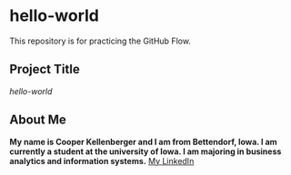 # hello-world
This repository is for practicing the GitHub Flow.
## Project Title
*hello-world*
## About Me
**My name is Cooper Kellenberger and I am from Bettendorf, Iowa. I am currently a student at the university of Iowa. I am majoring in business analytics and information systems.**
[My LinkedIn](www.linkedin.com/in/cooper-kellenberger) 


